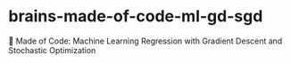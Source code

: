 # brains-made-of-code-ml-gd-sgd
🧠  Made of Code: Machine Learning Regression with Gradient Descent and Stochastic Optimization

